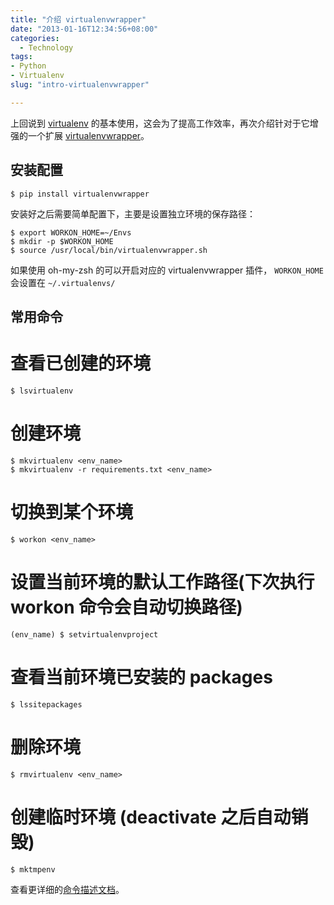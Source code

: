 ```yaml
---
title: "介绍 virtualenvwrapper"
date: "2013-01-16T12:34:56+08:00"
categories:
  - Technology
tags:
- Python
- Virtualenv
slug: "intro-virtualenvwrapper"

---
```


上回说到 [virtualenv](http://icyleaf.com/2012/07/intro-virtualenv) 的基本使用，这会为了提高工作效率，再次介绍针对于它增强的一个扩展 [virtualenvwrapper](http://www.doughellmann.com/projects/virtualenvwrapper/)。

## 安装配置

```
$ pip install virtualenvwrapper
```

安装好之后需要简单配置下，主要是设置独立环境的保存路径：

```
$ export WORKON_HOME=~/Envs
$ mkdir -p $WORKON_HOME
$ source /usr/local/bin/virtualenvwrapper.sh
```

如果使用 oh-my-zsh 的可以开启对应的 virtualenvwrapper 插件， `WORKON_HOME` 会设置在 `~/.virtualenvs/`


## 常用命令

# 查看已创建的环境

```
$ lsvirtualenv
```

# 创建环境

```
$ mkvirtualenv <env_name>
$ mkvirtualenv -r requirements.txt <env_name>
```

# 切换到某个环境

```
$ workon <env_name>
```

# 设置当前环境的默认工作路径(下次执行 workon 命令会自动切换路径)

```
(env_name) $ setvirtualenvproject
```

# 查看当前环境已安装的 packages

```
$ lssitepackages
```

# 删除环境

```
$ rmvirtualenv <env_name>
```

# 创建临时环境 (deactivate 之后自动销毁)

```
$ mktmpenv
```

查看更详细的[命令描述文档](http://virtualenvwrapper.readthedocs.org/en/latest/command_ref.html)。

